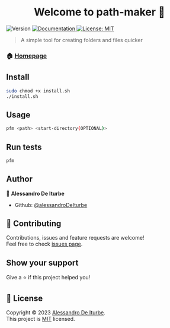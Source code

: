 <h1 align="center">Welcome to path-maker 👋</h1>
<p>
  <img alt="Version" src="https://img.shields.io/badge/version-1.1-blue.svg?cacheSeconds=2592000" />
  <a href="https://github.com/alessandroDeIturbe/path-maker/wiki" target="_blank">
    <img alt="Documentation" src="https://img.shields.io/badge/documentation-yes-brightgreen.svg" />
  </a>
  <a href="https://github.com/alessandroDeIturbe/path-maker/blob/main/LICENSE" target="_blank">
    <img alt="License: MIT" src="https://img.shields.io/badge/License-MIT-yellow.svg" />
  </a>
</p>

> A simple tool for creating folders and files quicker

### 🏠 [Homepage](https://github.com/alessandroDeIturbe/path-maker)

## Install

```sh
sudo chmod +x install.sh
./install.sh
```

## Usage

```sh
pfm <path> <start-directory(OPTIONAL)>
```

## Run tests

```sh
pfm
```

## Author

👤 **Alessandro De Iturbe**

- Github: [@alessandroDeIturbe](https://github.com/alessandroDeIturbe)

## 🤝 Contributing

Contributions, issues and feature requests are welcome!<br />Feel free to check [issues page](https://github.com/alessandroDeIturbe/path-maker/issues).

## Show your support

Give a ⭐️ if this project helped you!

## 📝 License

Copyright © 2023 [Alessandro De Iturbe](https://github.com/alessandroDeIturbe).<br />
This project is [MIT](https://github.com/alessandroDeIturbe/path-maker/blob/main/LICENSE) licensed.
